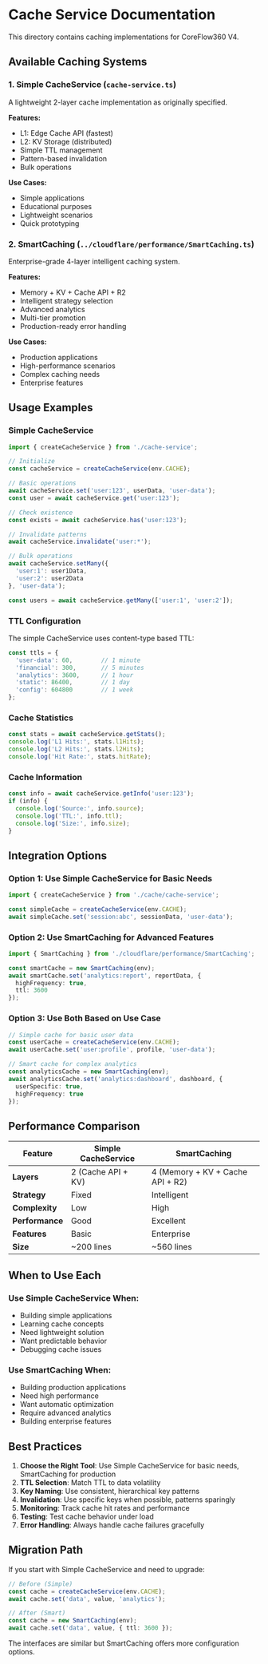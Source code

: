 # Cache Service Documentation

This directory contains caching implementations for CoreFlow360 V4.

## Available Caching Systems

### 1. Simple CacheService (`cache-service.ts`)
A lightweight 2-layer cache implementation as originally specified.

**Features:**
- L1: Edge Cache API (fastest)
- L2: KV Storage (distributed)
- Simple TTL management
- Pattern-based invalidation
- Bulk operations

**Use Cases:**
- Simple applications
- Educational purposes
- Lightweight scenarios
- Quick prototyping

### 2. SmartCaching (`../cloudflare/performance/SmartCaching.ts`)
Enterprise-grade 4-layer intelligent caching system.

**Features:**
- Memory + KV + Cache API + R2
- Intelligent strategy selection
- Advanced analytics
- Multi-tier promotion
- Production-ready error handling

**Use Cases:**
- Production applications
- High-performance scenarios
- Complex caching needs
- Enterprise features

## Usage Examples

### Simple CacheService

```typescript
import { createCacheService } from './cache-service';

// Initialize
const cacheService = createCacheService(env.CACHE);

// Basic operations
await cacheService.set('user:123', userData, 'user-data');
const user = await cacheService.get('user:123');

// Check existence
const exists = await cacheService.has('user:123');

// Invalidate patterns
await cacheService.invalidate('user:*');

// Bulk operations
await cacheService.setMany({
  'user:1': user1Data,
  'user:2': user2Data
}, 'user-data');

const users = await cacheService.getMany(['user:1', 'user:2']);
```

### TTL Configuration

The simple CacheService uses content-type based TTL:

```typescript
const ttls = {
  'user-data': 60,        // 1 minute
  'financial': 300,       // 5 minutes
  'analytics': 3600,      // 1 hour
  'static': 86400,        // 1 day
  'config': 604800        // 1 week
};
```

### Cache Statistics

```typescript
const stats = await cacheService.getStats();
console.log('L1 Hits:', stats.l1Hits);
console.log('L2 Hits:', stats.l2Hits);
console.log('Hit Rate:', stats.hitRate);
```

### Cache Information

```typescript
const info = await cacheService.getInfo('user:123');
if (info) {
  console.log('Source:', info.source);
  console.log('TTL:', info.ttl);
  console.log('Size:', info.size);
}
```

## Integration Options

### Option 1: Use Simple CacheService for Basic Needs

```typescript
import { createCacheService } from './cache/cache-service';

const simpleCache = createCacheService(env.CACHE);
await simpleCache.set('session:abc', sessionData, 'user-data');
```

### Option 2: Use SmartCaching for Advanced Features

```typescript
import { SmartCaching } from './cloudflare/performance/SmartCaching';

const smartCache = new SmartCaching(env);
await smartCache.set('analytics:report', reportData, {
  highFrequency: true,
  ttl: 3600
});
```

### Option 3: Use Both Based on Use Case

```typescript
// Simple cache for basic user data
const userCache = createCacheService(env.CACHE);
await userCache.set('user:profile', profile, 'user-data');

// Smart cache for complex analytics
const analyticsCache = new SmartCaching(env);
await analyticsCache.set('analytics:dashboard', dashboard, {
  userSpecific: true,
  highFrequency: true
});
```

## Performance Comparison

| Feature | Simple CacheService | SmartCaching |
|---------|-------------------|--------------|
| **Layers** | 2 (Cache API + KV) | 4 (Memory + KV + Cache API + R2) |
| **Strategy** | Fixed | Intelligent |
| **Complexity** | Low | High |
| **Performance** | Good | Excellent |
| **Features** | Basic | Enterprise |
| **Size** | ~200 lines | ~560 lines |

## When to Use Each

### Use Simple CacheService When:
- Building simple applications
- Learning cache concepts
- Need lightweight solution
- Want predictable behavior
- Debugging cache issues

### Use SmartCaching When:
- Building production applications
- Need high performance
- Want automatic optimization
- Require advanced analytics
- Building enterprise features

## Best Practices

1. **Choose the Right Tool**: Use Simple CacheService for basic needs, SmartCaching for production
2. **TTL Selection**: Match TTL to data volatility
3. **Key Naming**: Use consistent, hierarchical key patterns
4. **Invalidation**: Use specific keys when possible, patterns sparingly
5. **Monitoring**: Track cache hit rates and performance
6. **Testing**: Test cache behavior under load
7. **Error Handling**: Always handle cache failures gracefully

## Migration Path

If you start with Simple CacheService and need to upgrade:

```typescript
// Before (Simple)
const cache = createCacheService(env.CACHE);
await cache.set('data', value, 'analytics');

// After (Smart)
const cache = new SmartCaching(env);
await cache.set('data', value, { ttl: 3600 });
```

The interfaces are similar but SmartCaching offers more configuration options.